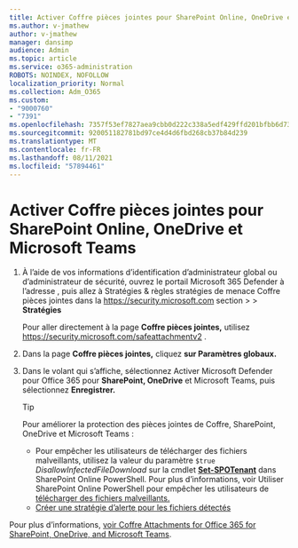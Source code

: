 ```yaml
---
title: Activer Coffre pièces jointes pour SharePoint Online, OneDrive et Microsoft Teams
ms.author: v-jmathew
author: v-jmathew
manager: dansimp
audience: Admin
ms.topic: article
ms.service: o365-administration
ROBOTS: NOINDEX, NOFOLLOW
localization_priority: Normal
ms.collection: Adm_O365
ms.custom:
- "9000760"
- "7391"
ms.openlocfilehash: 7357f53ef7827aea9cbb0d222c338a5edf429ffd201bfbb6d7307b3d446fdae2
ms.sourcegitcommit: 920051182781bd97ce4d4d6fbd268cb37b84d239
ms.translationtype: MT
ms.contentlocale: fr-FR
ms.lasthandoff: 08/11/2021
ms.locfileid: "57894461"
---
```

# <a name="enable-safe-attachments-for-sharepoint-online-onedrive-and-microsoft-teams"></a>Activer Coffre pièces jointes pour SharePoint Online, OneDrive et Microsoft Teams

1. À l’aide de vos informations d’identification d’administrateur global ou d’administrateur de sécurité, ouvrez le portail Microsoft 365 Defender à l’adresse , puis allez à Stratégies & règles stratégies de menace Coffre pièces jointes dans la <https://security.microsoft.com> section  \>  \> **Stratégies** 

   Pour aller directement à la page **Coffre pièces jointes,** utilisez <https://security.microsoft.com/safeattachmentv2> .

2. Dans la page **Coffre pièces jointes,** cliquez **sur Paramètres globaux.**
3. Dans le volant qui s’affiche, sélectionnez Activer Microsoft Defender pour Office 365 pour **SharePoint, OneDrive** et Microsoft Teams, puis sélectionnez **Enregistrer.**

    > [!TIP]
    >
    > Pour améliorer la protection des pièces jointes de Coffre, SharePoint, OneDrive et Microsoft Teams :
    >
    > - Pour empêcher les utilisateurs de télécharger des fichiers malveillants, utilisez la valeur du paramètre `$true` *DisallowInfectedFileDownload* sur la cmdlet **[Set-SPOTenant](https://docs.microsoft.com/powershell/module/sharepoint-online/Set-SPOTenant)** dans SharePoint Online PowerShell. Pour plus d’informations, voir Utiliser SharePoint Online PowerShell pour empêcher les utilisateurs de [télécharger des fichiers malveillants.](https://docs.microsoft.com/microsoft-365/security/office-365-security/turn-on-mdo-for-spo-odb-and-teams#step-2-recommended-use-sharepoint-online-powershell-to-prevent-users-from-downloading-malicious-files)
    > - [Créer une stratégie d’alerte pour les fichiers détectés](https://docs.microsoft.com/microsoft-365/security/office-365-security/turn-on-mdo-for-spo-odb-and-teams#step-3-recommended-use-the-microsoft-365-defender-portal-to-create-an-alert-policy-for-detected-files)

Pour plus d’informations, [voir Coffre Attachments for Office 365 for SharePoint, OneDrive, and Microsoft Teams](https://go.microsoft.com/fwlink/?linkid=2092041).

